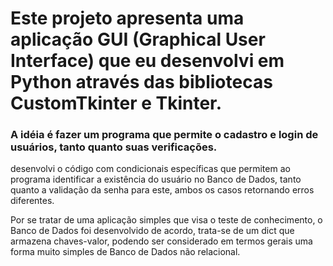 <h1>Este projeto apresenta uma aplicação GUI (Graphical User Interface) que eu desenvolvi em Python através das bibliotecas CustomTkinter e Tkinter. </h1>

<h3>A idéia é fazer um programa que permite o cadastro e login de usuários, tanto quanto suas verificações. </h3>

desenvolvi o código com condicionais específicas que permitem ao programa
identificar a existência do usuário no Banco de Dados, tanto quanto a validação 
da senha para este, ambos os casos retornando erros diferentes.

Por se tratar de uma aplicação simples que visa o teste de conhecimento, o Banco de Dados foi desenvolvido de acordo, trata-se de um dict que armazena chaves-valor, podendo ser
considerado em termos gerais uma forma muito simples de Banco de Dados não relacional.
